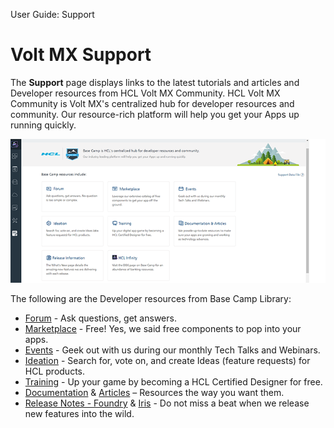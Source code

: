 
User Guide: Support

# Volt MX Support


The **Support** page displays links to the latest tutorials and articles and Developer resources from HCL Volt MX Community. HCL Volt MX Community is Volt MX's centralized hub for developer resources and community. Our resource-rich platform will help you get your Apps up running quickly.


![](Resources/Images/Console-Support_710x324.png)

The following are the Developer resources from Base Camp Library:

- [Forum](https://support.hcltechsw.com/community?id=community_forum&sys_id=1cdf6e1a1bf31898beab64e6ec4bcbae) - Ask questions, get answers.
- [Marketplace](https://marketplace.hclvoltmx.com/) - Free! Yes, we said free components to pop into your apps.
- [Events](https://www.hcltechsw.com/about/events) - Geek out with us during our monthly Tech Talks and Webinars.
- [Ideation](https://volt-mx.hcltechsw.com/ideas) - Search for, vote on, and create Ideas (feature requests) for HCL products.
- [Training](https://academy.hcltechsw.com/courses?search=eyJjYXQiOiIxMCIsInRpdGxlIjoiIiwiZmlsdGVyIjoiIn0=) - Up your game by becoming a HCL Certified Designer for free.
- [Documentation](https://opensource.hcltechsw.com/volt-mx-docs/docs/documentation/) & [Articles](https://support.hcltechsw.com/csm?id=kb_search&spa=1&kb_category=db382ff1db631c14a45ad9fcd3961936) – Resources the way you want them.
- [Release Notes - Foundry](https://opensource.hcltechsw.com/volt-mx-docs/docs/documentation/VMX_release_notes.md#volt-foundry) & [Iris](https://opensource.hcltechsw.com/volt-mx-docs/docs/documentation/VMX_release_notes.md#volt-iris) - Do not miss a beat when we release new features into the wild.
<!-- - [HCL Infinity](https://basecamp.voltmx.com/s/dbx) - Visit the DBX page on Base Camp for banking resources. -->
